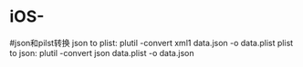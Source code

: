 # iOS-
#json和pilst转换
    json to plist:
    plutil -convert xml1 data.json -o data.plist
    plist to json: 
    plutil -convert json data.plist -o data.json
